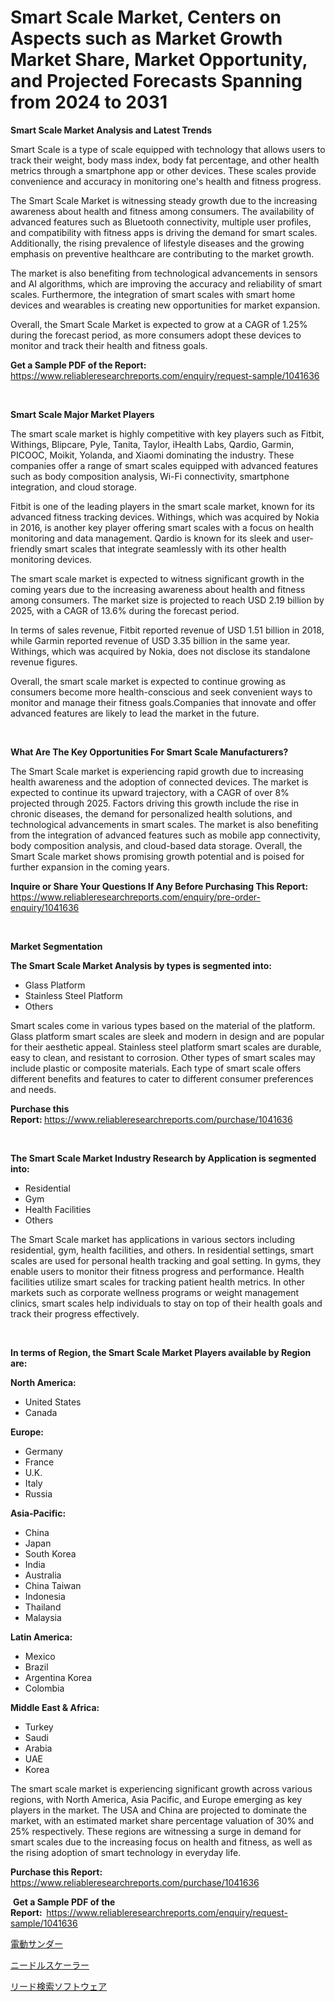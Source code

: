 <p><h1>Smart Scale Market, Centers on Aspects such as Market Growth Market Share, Market Opportunity, and Projected Forecasts Spanning from 2024 to 2031</h1></p><p><strong>Smart Scale Market Analysis and Latest Trends</strong></p>
<p><p>Smart Scale is a type of scale equipped with technology that allows users to track their weight, body mass index, body fat percentage, and other health metrics through a smartphone app or other devices. These scales provide convenience and accuracy in monitoring one's health and fitness progress.</p><p>The Smart Scale Market is witnessing steady growth due to the increasing awareness about health and fitness among consumers. The availability of advanced features such as Bluetooth connectivity, multiple user profiles, and compatibility with fitness apps is driving the demand for smart scales. Additionally, the rising prevalence of lifestyle diseases and the growing emphasis on preventive healthcare are contributing to the market growth.</p><p>The market is also benefiting from technological advancements in sensors and AI algorithms, which are improving the accuracy and reliability of smart scales. Furthermore, the integration of smart scales with smart home devices and wearables is creating new opportunities for market expansion.</p><p>Overall, the Smart Scale Market is expected to grow at a CAGR of 1.25% during the forecast period, as more consumers adopt these devices to monitor and track their health and fitness goals.</p></p>
<p><strong>Get a Sample PDF of the Report:&nbsp;</strong> <a href="https://www.reliableresearchreports.com/enquiry/request-sample/1041636">https://www.reliableresearchreports.com/enquiry/request-sample/1041636</a></p>
<p>&nbsp;</p>
<p><strong>Smart Scale Major Market Players</strong></p>
<p><p>The smart scale market is highly competitive with key players such as Fitbit, Withings, Blipcare, Pyle, Tanita, Taylor, iHealth Labs, Qardio, Garmin, PICOOC, Moikit, Yolanda, and Xiaomi dominating the industry. These companies offer a range of smart scales equipped with advanced features such as body composition analysis, Wi-Fi connectivity, smartphone integration, and cloud storage. </p><p>Fitbit is one of the leading players in the smart scale market, known for its advanced fitness tracking devices. Withings, which was acquired by Nokia in 2016, is another key player offering smart scales with a focus on health monitoring and data management. Qardio is known for its sleek and user-friendly smart scales that integrate seamlessly with its other health monitoring devices. </p><p>The smart scale market is expected to witness significant growth in the coming years due to the increasing awareness about health and fitness among consumers. The market size is projected to reach USD 2.19 billion by 2025, with a CAGR of 13.6% during the forecast period.</p><p>In terms of sales revenue, Fitbit reported revenue of USD 1.51 billion in 2018, while Garmin reported revenue of USD 3.35 billion in the same year. Withings, which was acquired by Nokia, does not disclose its standalone revenue figures.</p><p>Overall, the smart scale market is expected to continue growing as consumers become more health-conscious and seek convenient ways to monitor and manage their fitness goals.Companies that innovate and offer advanced features are likely to lead the market in the future.</p></p>
<p>&nbsp;</p>
<p><strong>What Are The Key Opportunities For Smart Scale Manufacturers?</strong></p>
<p><p>The Smart Scale market is experiencing rapid growth due to increasing health awareness and the adoption of connected devices. The market is expected to continue its upward trajectory, with a CAGR of over 8% projected through 2025. Factors driving this growth include the rise in chronic diseases, the demand for personalized health solutions, and technological advancements in smart scales. The market is also benefiting from the integration of advanced features such as mobile app connectivity, body composition analysis, and cloud-based data storage. Overall, the Smart Scale market shows promising growth potential and is poised for further expansion in the coming years.</p></p>
<p><strong>Inquire or Share Your Questions If Any Before Purchasing This Report:</strong> <a href="https://www.reliableresearchreports.com/enquiry/pre-order-enquiry/1041636">https://www.reliableresearchreports.com/enquiry/pre-order-enquiry/1041636</a></p>
<p>&nbsp;</p>
<p><strong>Market Segmentation</strong></p>
<p><strong>The Smart Scale Market Analysis by types is segmented into:</strong></p>
<p><ul><li>Glass Platform</li><li>Stainless Steel Platform</li><li>Others</li></ul></p>
<p><p>Smart scales come in various types based on the material of the platform. Glass platform smart scales are sleek and modern in design and are popular for their aesthetic appeal. Stainless steel platform smart scales are durable, easy to clean, and resistant to corrosion. Other types of smart scales may include plastic or composite materials. Each type of smart scale offers different benefits and features to cater to different consumer preferences and needs.</p></p>
<p><strong>Purchase this Report:&nbsp;</strong><a href="https://www.reliableresearchreports.com/purchase/1041636">https://www.reliableresearchreports.com/purchase/1041636</a></p>
<p>&nbsp;</p>
<p><strong>The Smart Scale Market Industry Research by Application is segmented into:</strong></p>
<p><ul><li>Residential</li><li>Gym</li><li>Health Facilities</li><li>Others</li></ul></p>
<p><p>The Smart Scale market has applications in various sectors including residential, gym, health facilities, and others. In residential settings, smart scales are used for personal health tracking and goal setting. In gyms, they enable users to monitor their fitness progress and performance. Health facilities utilize smart scales for tracking patient health metrics. In other markets such as corporate wellness programs or weight management clinics, smart scales help individuals to stay on top of their health goals and track their progress effectively.</p></p>
<p>&nbsp;</p>
<p><strong>In terms of Region, the Smart Scale Market Players available by Region are:</strong></p>
<p>
    <p> <strong> North America: </strong>
        <ul>
            <li>United States</li>
            <li>Canada</li>
        </ul>
        </p> 
    <p> <strong> Europe: </strong>
        <ul>
            <li>Germany</li>
            <li>France</li>
            <li>U.K.</li>
            <li>Italy</li>
            <li>Russia</li>
        </ul>
        </p> 
    <p> <strong> Asia-Pacific: </strong>
        <ul>
            <li>China</li>
            <li>Japan</li>
            <li>South Korea</li>
            <li>India</li>
            <li>Australia</li>
            <li>China Taiwan</li>
            <li>Indonesia</li>
            <li>Thailand</li>
            <li>Malaysia</li>
        </ul>
        </p> 
    <p> <strong> Latin America: </strong>
        <ul>
            <li>Mexico</li>
            <li>Brazil</li>
            <li>Argentina Korea</li>
            <li>Colombia</li>
        </ul>
        </p> 
    <p> <strong> Middle East & Africa: </strong>
        <ul>
            <li>Turkey</li>
            <li>Saudi</li>
            <li>Arabia</li>
            <li>UAE</li>
            <li>Korea</li>
        </ul>
    </p>
    </p>
<p><p>The smart scale market is experiencing significant growth across various regions, with North America, Asia Pacific, and Europe emerging as key players in the market. The USA and China are projected to dominate the market, with an estimated market share percentage valuation of 30% and 25% respectively. These regions are witnessing a surge in demand for smart scales due to the increasing focus on health and fitness, as well as the rising adoption of smart technology in everyday life.</p></p>
<p><strong>Purchase this Report: </strong><a href="https://www.reliableresearchreports.com/purchase/1041636">https://www.reliableresearchreports.com/purchase/1041636</a></p>
<p>&nbsp;<strong>Get a Sample PDF of the Report:&nbsp;&nbsp;</strong><a href="https://www.reliableresearchreports.com/enquiry/request-sample/1041636">https://www.reliableresearchreports.com/enquiry/request-sample/1041636</a></p>
<p><strong></strong></p>
<p><p><a href="https://github.com/xtkhtofdt934839/Market-Research-Report-List-1/blob/main/77503338162.md">電動サンダー</a></p><p><a href="https://github.com/KaydenJohns1964/Market-Research-Report-List-1/blob/main/22106658161.md">ニードルスケーラー</a></p><p><a href="https://github.com/marbadji/Market-Research-Report-List-1/blob/main/57147878160.md">リード検索ソフトウェア</a></p></p>